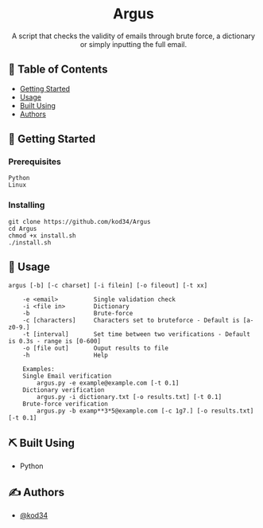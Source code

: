 <h1 align="center"><b>Argus</b></center></h1>

<p align="center"> A script that checks the validity of emails through brute force, a dictionary or simply inputting the full email.  

</p>

## 📝 Table of Contents

- [Getting Started](#getting_started)
- [Usage](#usage)
- [Built Using](#built_using)
- [Authors](#authors)


## 🏁 Getting Started <a name = "getting_started"></a>


### Prerequisites

```
Python
Linux
```

### Installing


```
git clone https://github.com/kod34/Argus
cd Argus
chmod +x install.sh
./install.sh 
```

## 🎈 Usage <a name="usage"></a>

```
argus [-b] [-c charset] [-i filein] [-o fileout] [-t xx]
    
    -e <email>          Single validation check
    -i <file in>        Dictionary
    -b                  Brute-force 
    -c [characters]     Characters set to bruteforce - Default is [a-z0-9.]
    -t [interval]       Set time between two verifications - Default is 0.3s - range is [0-600]
    -o [file out]       Ouput results to file
    -h                  Help
    
    Examples:
    Single Email verification
        argus.py -e example@example.com [-t 0.1]
    Dictionary verification
        argus.py -i dictionary.txt [-o results.txt] [-t 0.1]
    Brute-force verification
        argus.py -b examp**3*5@example.com [-c 1g7.] [-o results.txt] [-t 0.1]
```

## ⛏️ Built Using <a name = "built_using"></a>

- Python

## ✍️ Authors <a name = "authors"></a>

- [@kod34](https://github.com/kod34)